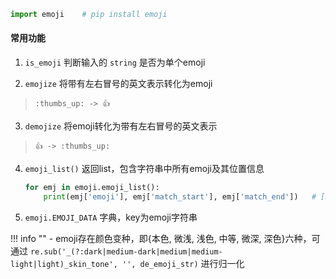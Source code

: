 ```python
import emoji    # pip install emoji
```

#### 常用功能

1. `is_emoji`
判断输入的 `string` 是否为单个emoji

2. `emojize`
将带有左右冒号的英文表示转化为emoji
> `:thumbs_up: -> 👍`
3. `demojize`
将emoji转化为带有左右冒号的英文表示
> `👍 -> :thumbs_up:`
4. `emoji_list()` 返回list，包含字符串中所有emoji及其位置信息
   ```python
   for emj in emoji.emoji_list():
       print(emj['emoji'], emj['match_start'], emj['match_end'])   # [match_start, match_end)
   ```
5. `emoji.EMOJI_DATA` 字典，key为emoji字符串

!!! info ""
    - emoji存在颜色变种，即{本色, 微浅, 浅色, 中等, 微深, 深色}六种，可通过 `re.sub('_(?:dark|medium-dark|medium|medium-light|light)_skin_tone', '', de_emoji_str)` 进行归一化